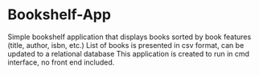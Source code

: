 # Bookshelf-App
Simple bookshelf application that displays books sorted by book features (title, author, isbn, etc.)
List of books is presented in csv format, can be updated to a relational database
This application is created to run in cmd interface, no front end included. 
